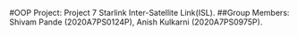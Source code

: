 #OOP Project: Project 7 Starlink Inter-Satellite Link(ISL).
##Group Members: Shivam Pande (2020A7PS0124P), Anish Kulkarni (2020A7PS0975P).
